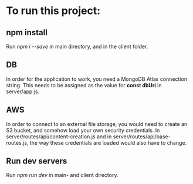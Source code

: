 # To run this project:

## npm install
Run *npm i --save* in main directory, and in the client folder.

## DB
In order for the application to work, you need a MongoDB Atlas connection string.
This needs to be assigned as the value for **const dbUri** in server/app.js.

## AWS
In order to connect to an external file storage, you would need to create an S3 bucket, and somehow load your own security credentials.
In server/routes/api/content-creation.js and in
server/routes/api/base-routes.js, the way these credentials are loaded would also have to change.

## Run dev servers
Run *npm run dev* in main- and client directory.